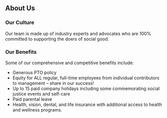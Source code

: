 ## About Us

### Our Culture

Our team is made up of industry experts and advocates who are 100% committed to supporting the doers of social good.

### Our Benefits

Some of our comprehensive and competitive benefits include:

* Generous PTO policy
* Equity for ALL regular, full-time employees from individual contributors to management – share in our success!
* Up to 15 paid company holidays including some commemorating social justice events and self-care
* Paid parental leave
* Health, vision, dental, and life insurance with additional access to health and wellness programs.